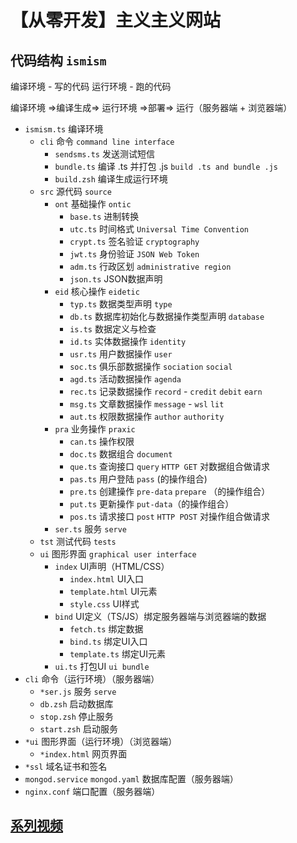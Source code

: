 # 【从零开发】主义主义网站

## 代码结构 `ismism`

编译环境 - 写的代码
运行环境 - 跑的代码

编译环境 =>编译生成=> 运行环境 =>部署=> 运行（服务器端 + 浏览器端）

* `ismism.ts` 编译环境
	* `cli` 命令 `command line interface`
		- `sendsms.ts` 发送测试短信
		- `bundle.ts` 编译 .ts 并打包 .js `build .ts and bundle .js`
		- `build.zsh` 编译生成运行环境
	* `src` 源代码 `source`
		* `ont` 基础操作 `ontic`
			- `base.ts` 进制转换
			- `utc.ts` 时间格式 `Universal Time Convention`
			- `crypt.ts` 签名验证 `cryptography`
			- `jwt.ts` 身份验证 `JSON Web Token`
			- `adm.ts` 行政区划 `administrative region`
			- `json.ts` JSON数据声明
		* `eid` 核心操作 `eidetic`
			- `typ.ts` 数据类型声明 `type`
			- `db.ts` 数据库初始化与数据操作类型声明 `database`
			- `is.ts` 数据定义与检查
			- `id.ts` 实体数据操作 `identity`
			- `usr.ts` 用户数据操作 `user`
			- `soc.ts` 俱乐部数据操作 `sociation` `social`
			- `agd.ts` 活动数据操作 `agenda`
			- `rec.ts` 记录数据操作 `record` - `credit` `debit` `earn`
			- `msg.ts` 文章数据操作 `message` - `wsl` `lit`
			- `aut.ts` 权限数据操作 `author` `authority`
		* `pra` 业务操作 `praxic`
			- `can.ts` 操作权限
			- `doc.ts` 数据组合 `document`
			- `que.ts` 查询接口 `query` `HTTP GET` 对数据组合做请求
			- `pas.ts` 用户登陆 `pass` (的操作组合)
			- `pre.ts` 创建操作 `pre-data` `prepare` （的操作组合）
			- `put.ts` 更新操作 `put-data`（的操作组合）
			- `pos.ts` 请求接口 `post` `HTTP POST` 对操作组合做请求
		* `ser.ts` 服务 `serve`
	* `tst` 测试代码 `tests`
	* `ui` 图形界面 `graphical user interface`
		* `index` UI声明（HTML/CSS）
			- `index.html` UI入口 
			- `template.html` UI元素
			- `style.css` UI样式
		* `bind` UI定义（TS/JS）绑定服务器端与浏览器端的数据
			- `fetch.ts` 绑定数据
			- `bind.ts` 绑定UI入口
			- `template.ts` 绑定UI元素
		* `ui.ts` 打包UI `ui bundle`
* `cli` 命令（运行环境）（服务器端）
	- `*ser.js` 服务 `serve`
	- `db.zsh` 启动数据库
	- `stop.zsh` 停止服务
	- `start.zsh` 启动服务
* `*ui` 图形界面（运行环境）（浏览器端）
	- `*index.html` 网页界面
* `*ssl` 域名证书和签名
* `mongod.service` `mongod.yaml` 数据库配置（服务器端）
* `nginx.conf` 端口配置（服务器端）

## [系列视频](https://space.bilibili.com/483417795/video)

